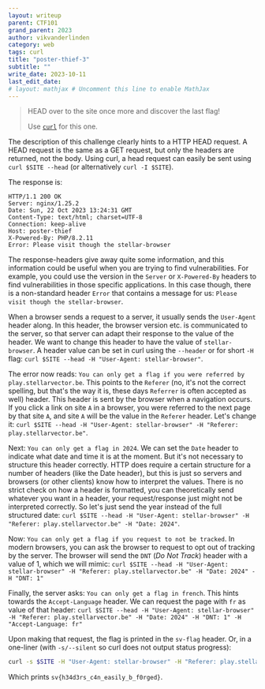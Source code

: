 ```yaml
---
layout: writeup
parent: CTF101
grand_parent: 2023
author: vikvanderlinden
category: web
tags: curl
title: "poster-thief-3"
subtitle: ""
write_date: 2023-10-11
last_edit_date:
# layout: mathjax # Uncomment this line to enable MathJax
---
```


> HEAD over to the site once more and discover the last flag!
> 
> Use [`curl`](https://linux.die.net/man/1/curl) for this one.

The description of this challenge clearly hints to a HTTP HEAD request.
A HEAD request is the same as a GET request, but only the headers are returned, not the body.
Using curl, a head request can easily be sent using `curl $SITE --head` (or alternatively `curl -I $SITE`).

The response is: 

```
HTTP/1.1 200 OK
Server: nginx/1.25.2
Date: Sun, 22 Oct 2023 13:24:31 GMT
Content-Type: text/html; charset=UTF-8
Connection: keep-alive
Host: poster-thief
X-Powered-By: PHP/8.2.11
Error: Please visit though the stellar-browser
```

The response-headers give away quite some information, and this information could be useful when you are trying to find vulnerabilities.
For example, you could use the version in the `Server` or `X-Powered-By` headers to find vulnerabilities in those specific applications.
In this case though, there is a non-standard header `Error` that contains a message for us: `Please visit though the stellar-browser`.

When a browser sends a request to a server, it usually sends the `User-Agent` header along.
In this header, the browser version etc. is communicated to the server, so that server can adapt their response to the value of the header.
We want to change this header to have the value of `stellar-browser`.
A header value can be set in curl using the `--header` or for short `-H` flag: `curl $SITE --head -H "User-Agent: stellar-browser"`.

The error now reads: `You can only get a flag if you were referred by play.stellarvector.be`.
This points to the `Referer` (no, it's not the correct spelling, but that's the way it is, these days `Referrer` is often accepted as well) header.
This header is sent by the browser when a navigation occurs.
If you click a link on site `A` in a browser, you were referred to the next page by that site `A`, and site `A` will be the value in the `Referer` header.
Let's change it: `curl $SITE --head -H "User-Agent: stellar-browser" -H "Referer: play.stellarvector.be"`.

Next: `You can only get a flag in 2024`.
We can set the `Date` header to indicate what date and time it is at the moment.
But it's not necessary to structure this header correctly.
HTTP does require a certain structure for a number of headers (like the Date header), but this is just so servers and browsers (or other clients) know how to interpret the values.
There is no strict check on how a header is formatted, you can theoretically send whatever you want in a header, your request/response just might not be interpreted correctly.
So let's just send the year instead of the full structured date: `curl $SITE --head -H "User-Agent: stellar-browser" -H "Referer: play.stellarvector.be" -H "Date: 2024"`.

Now: `You can only get a flag if you request to not be tracked`.
In modern browsers, you can ask the browser to request to opt out of tracking by the server.
The browser will send the `DNT` (*Do Not Track*) header with a value of 1, which we will mimic: `curl $SITE --head -H "User-Agent: stellar-browser" -H "Referer: play.stellarvector.be" -H "Date: 2024" -H "DNT: 1"`

Finally, the server asks: `You can only get a flag in french`.
This hints towards the `Accept-Language` header.
We can request the page with `fr` as value of that header: `curl $SITE --head -H "User-Agent: stellar-browser" -H "Referer: play.stellarvector.be" -H "Date: 2024" -H "DNT: 1" -H "Accept-Language: fr"`

Upon making that request, the flag is printed in the `sv-flag` header.
Or, in a one-liner (with `-s/--silent` so curl does not output status progress):

```bash
curl -s $SITE -H "User-Agent: stellar-browser" -H "Referer: play.stellarvector.be" -H "Date: 2024" -H "DNT: 1" -H "Accept-Language: fr" --head | grep -o sv{.*}
```

Which prints `sv{h34d3rs_c4n_easily_b_f0rged}`.
